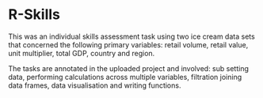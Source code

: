 # R-Skills
This was an individual skills assessment task using two ice cream data sets that concerned the following primary variables: retail volume, retail value, unit multiplier, total GDP, country and region.

The tasks are annotated in the uploaded project and involved: sub setting data, performing calculations across multiple variables, filtration joining data frames, data visualisation and writing functions.
